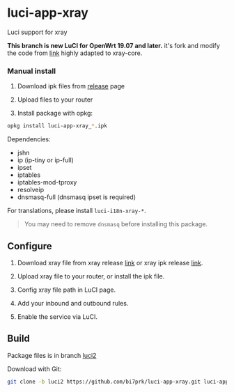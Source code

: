 # luci-app-xray

Luci support for xray

**This branch is new LuCI for OpenWrt 19.07 and later.**
it's fork and modify the code from [link](https://github.com/kuoruan/luci-app-v2ray) highly adapted to xray-core.


### Manual install

1. Download ipk files from [release](https://github.com/bi7prk/luci-app-xray/releases) page

2. Upload files to your router

3. Install package with opkg:

```sh
opkg install luci-app-xray_*.ipk
```

Dependencies:

- jshn
- ip (ip-tiny or ip-full)
- ipset
- iptables
- iptables-mod-tproxy
- resolveip
- dnsmasq-full (dnsmasq ipset is required)

For translations, please install ```luci-i18n-xray-*```.

> You may need to remove ```dnsmasq``` before installing this package.

## Configure

1. Download xray file from xray release [link](https://github.com/XTLS/Xray-core) or xray ipk release [link](https://github.com/yichya/openwrt-xray/releases).

2. Upload xray file to your router, or install the ipk file.

3. Config xray file path in LuCI page.

4. Add your inbound and outbound rules.

5. Enable the service via LuCI.

## Build

Package files is in branch [luci2](https://github.com/bi7prk/luci-app-xray/tree/luci2)

Download with Git:

```sh
git clone -b luci2 https://github.com/bi7prk/luci-app-xray.git luci-app-xray
```
